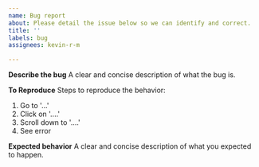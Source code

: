 ```yaml
---
name: Bug report
about: Please detail the issue below so we can identify and correct.
title: ''
labels: bug
assignees: kevin-r-m

---
```


**Describe the bug**
A clear and concise description of what the bug is.

**To Reproduce**
Steps to reproduce the behavior:
1. Go to '...'
2. Click on '....'
3. Scroll down to '....'
4. See error

**Expected behavior**
A clear and concise description of what you expected to happen.
